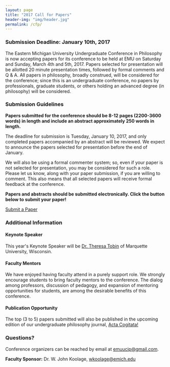 ```yaml
---
layout: page
title: "2017 Call for Papers"
header-img: "img/header.jpg"
permalink: /cfp/
---
```


<div class="container">
  <div class="col-md-8 col-md-offset-2 cfp-page">
    <h3 class="home-h3">Submission Deadline: January 10th, 2017</h3>
    <p class="text-justify">The Eastern Michigan University Undergraduate Conference in Philosophy is now accepting papers
for its conference to be held at EMU on Saturday and Sunday, March 4th and 5th, 2017.  Papers selected for presentation will be allotted 20 minute presentation times, followed by formal comments and Q & A.  All papers in philosophy, broadly construed, will be considered for the conference; since this is an undergraduate conference, no papers by professionals, graduate students, or others holding an advanced degree (in philosophy) will be considered.</p>
    <h3>Submission Guidelines</h3>
    <p class="text-justify"><b>Papers submitted for the conference should be 8-12 pages (2200-3600 words) in length and include an abstract approximately 250 words in length.</b></p>
    <p class="text-justify">The deadline for submission is Tuesday, January 10, 2017, and only completed papers accompanied by an abstract will be reviewed. We expect to announce the papers selected for presentation before the end of January.</p>
    <p class="text-justify">We will also be using a formal commenter system; so, even if your paper is not selected for presentation, you may be considered for such a role.  Please let us know, along with your paper submission, if you are willing to comment.  This also means that all selected papers will receive formal feedback at the conference.</p>
    <p class="text-justify"><b>Papers and abstracts should be submitted electronically. Click the button below to submit your paper!</b></p>
    <div class="text-center">
      <a class="btn btn-primary cfp" href="https://goo.gl/forms/xQAMbifOKAlYHveA3" role="button">Submit a Paper</a>
    </div>
    <h3>Additional Information</h3>
    <h4>Keynote Speaker</h4>
    <p class="text-justify">This year's Keynote Speaker will be <a href="http://www.marquette.edu/phil/faculty_tobin.shtml">Dr. Theresa Tobin</a> of Marquette University, Wisconsin.</p>
    <h4>Faculty Mentors</h4>
    <p class="text-justify">We have enjoyed having faculty attend in a purely support role.  We strongly encourage students to bring faculty mentors to the conference.  The dialog among professors, discussion of pedagogy, and expansion of mentoring opportunities for students, are among the desirable benefits of this conference.</p>
    <h4>Publication Opportunity</h4>
    <p class="text-justify">The top (3 to 5) papers submitted will also be published in the upcoming edition of our undergraduate philosophy journal, <a href="{{ site.baseurl }}/journal/">Acta Cogitata!</a></p>
    <h3>Questions?</h3>
    <p class="text-justify">Conference organizers can be reached by email at <a href="mailto:emuucip@gmail.com">emuucip@gmail.com</a>.</p>
    <p class="text-justify"><b>Faculty Sponsor:</b> Dr. W. John Koolage, <a href="mailto:wkoolage@emich.edu">wkoolage@emich.edu</a></p>
  </div>
</div>
